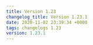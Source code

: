```yaml
---
title: Version 1.23
changelog_title: Version 1.23.1
date: 2020-11-02 23:39:34 +0000
tags: changelogs 1.23
version: 1.23.1
---
```

<script src="https://gist.github.com/spinnaker-release/94280a2b615adccd975eed73359023ac.js?file=1.23.1.md"></script>
<script src="https://gist.github.com/spinnaker-release/94280a2b615adccd975eed73359023ac.js?file=1.23.0.md"></script>
